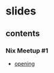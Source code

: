 # slides

## contents

### Nix Meetup #1

- [opening](https://natsukium.github.io/slides/nix-meetup-1/opening)
